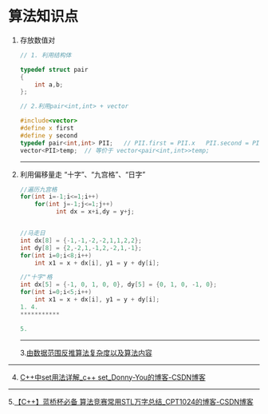 # 算法知识点

1. 存放数值对

   ```C++
   // 1. 利用结构体
   
   typedef struct pair
   {
       int a,b;
   };
   
   // 2.利用pair<int,int> + vector
   
   #include<vector>
   #define x first
   #define y second
   typedef pair<int,int> PII;   // PII.first = PII.x   PII.second = PII.y
   vector<PII>temp;  // 等价于 vector<pair<int,int>>temp;
   
   
   ```

   *******************

2. 利用偏移量走 “十字”、“九宫格”、“日字”

   ```C++
   //遍历九宫格
   for(int i=-1;i<=1;i++)
       for(int j=-1;j<=1;j++)	
             int dx = x+i,dy = y+j;
   
   
   //马走日
   int dx[8] = {-1,-1,-2,-2,1,1,2,2};
   int dy[8] = {2,-2,1,-1,2,-2,1,-1};
   for(int i=0;i<8;i++)
       int x1 = x + dx[i], y1 = y + dy[i];
   
   //"十字"格
   int dx[5] = {-1, 0, 1, 0, 0}, dy[5] = {0, 1, 0, -1, 0};
   for(int i=0;i<5;i++)
       int x1 = x + dx[i], y1 = y + dy[i];
   1. 4. 
   ***********
   
   5. 
   ```
   
   ********************
   
   3.[由数据范围反推算法复杂度以及算法内容](https://www.acwing.com/blog/content/32/)

**************

4. [C++中set用法详解_c++ set_Donny-You的博客-CSDN博客](https://blog.csdn.net/yas12345678/article/details/52601454)

*************

5.[【C++】蓝桥杯必备 算法竞赛常用STL万字总结_CPT1024的博客-CSDN博客](https://blog.csdn.net/weixin_49486457/article/details/123439229)